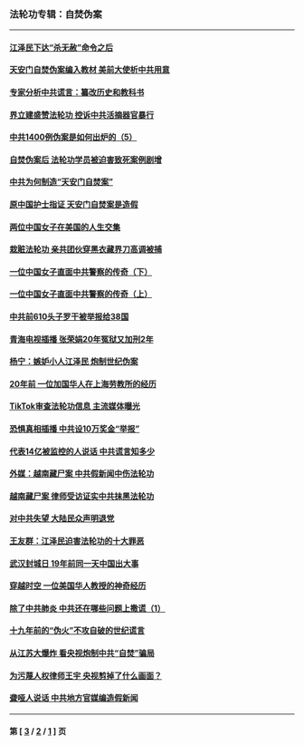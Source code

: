 ### 法轮功专辑：自焚伪案
---
#### [江泽民下达“杀无赦”命令之后](../../pages/nf5562/n13878084.md?05290430) 
#### [天安门自焚伪案编入教材 美前大使析中共用意](../../pages/nf5562/n13791932.md?05290430) 
#### [专家分析中共谎言：纂改历史和教科书](../../pages/nf5562/n13781542.md?05290430) 
#### [界立建盛赞法轮功 控诉中共活摘器官暴行](../../pages/nf5562/n13781971.md?05290430) 
#### [中共1400例伪案是如何出炉的（5）](../../pages/nf5562/n13226831.md?05290430) 
#### [自焚伪案后 法轮功学员被迫害致死案例剧增](../../pages/nf5562/n13190600.md?05290430) 
#### [中共为何制造“天安门自焚案”](../../pages/nf5562/n13183270.md?05290430) 
#### [原中国护士指证 天安门自焚案是造假](../../pages/nf5562/n13172289.md?05290430) 
#### [两位中国女子在美国的人生交集](../../pages/nf5562/n13156138.md?05290430) 
#### [栽赃法轮功 亲共团伙穿黑衣藏界刀高调被捕](../../pages/nf5562/n13073780.md?05290430) 
#### [一位中国女子直面中共警察的传奇（下）](../../pages/nf5562/n12989706.md?05290430) 
#### [一位中国女子直面中共警察的传奇（上）](../../pages/nf5562/n12985072.md?05290430) 
#### [中共前610头子罗干被举报给38国](../../pages/nf5562/n12975419.md?05290430) 
#### [青海电视插播 张荣娟20年冤狱又加刑2年](../../pages/nf5562/n12738166.md?05290430) 
#### [杨宁：嫉妒小人江泽民 炮制世纪伪案](../../pages/nf5562/n12724108.md?05290430) 
#### [20年前 一位加国华人在上海劳教所的经历](../../pages/nf5562/n12707932.md?05290430) 
#### [TikTok审查法轮功信息 主流媒体曝光](../../pages/nf5562/n12362336.md?05290430) 
#### [恐惧真相插播 中共设10万奖金“举报”](../../pages/nf5562/n12306396.md?05290430) 
#### [代表14亿被监控的人说话 中共谎言知多少](../../pages/nf5562/n12297484.md?05290430) 
#### [外媒：越南藏尸案 中共假新闻中伤法轮功](../../pages/nf5562/n12264411.md?05290430) 
#### [越南藏尸案 律师受访证实中共抹黑法轮功](../../pages/nf5562/n12261878.md?05290430) 
#### [对中共失望 大陆民众声明退党](../../pages/nf5562/n12187315.md?05290430) 
#### [王友群：江泽民迫害法轮功的十大罪恶](../../pages/nf5562/n12169074.md?05290430) 
#### [武汉封城日 19年前同一天中国出大事](../../pages/nf5562/n12150901.md?05290430) 
#### [穿越时空  一位美国华人教授的神奇经历](../../pages/nf5562/n12097460.md?05290430) 
#### [除了中共肺炎 中共还在哪些问题上撒谎（1）](../../pages/nf5562/n11955770.md?05290430) 
#### [十九年前的“伪火”不攻自破的世纪谎言](../../pages/nf5562/n11813238.md?05290430) 
#### [从江苏大爆炸 看央视炮制中共“自焚”骗局](../../pages/nf5562/n11140275.md?05290430) 
#### [为污蔑人权律师王宇 央视剪掉了什么画面？](../../pages/nf5562/n11130142.md?05290430) 
#### [聋哑人说话 中共地方官媒编造假新闻](../../pages/nf5562/n11006067.md?05290430) 

---
#### 第 [ [3](./3.md?05290430) / [2](./2.md?05290430) / [1](./1.md?05290430) ] 页
